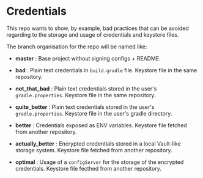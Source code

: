 # Credentials

This repo wants to show, by example, bad practices that can be avoided
regarding to the storage and usage of credentials and keystore files.

The branch organisation for the repo will be named like: 

- **master** : Base project without signing configs + README.

- **bad** : Plain text credentials in ``build.gradle`` file. Keystore file in the same repository.

- **not_that_bad** : Plain text credentials stored in the user's ``gradle.properties``. Keystore file in the same repository. 

- **quite_better** : Plain text credentials stored in the user's ``gradle.properties``. Keystore file in the user's gradle directory.

- **better** : Credentials exposed as ENV variables. Keystore file fetched from another repository.

- **actually_better** : Encrypted credentials stored in a local Vault-like storage system. Keystore file fetched from another repository.

- **optimal** : Usage of a ``configServer`` for the storage of the encrypted credentials. Keystore file fecthed from another repository.